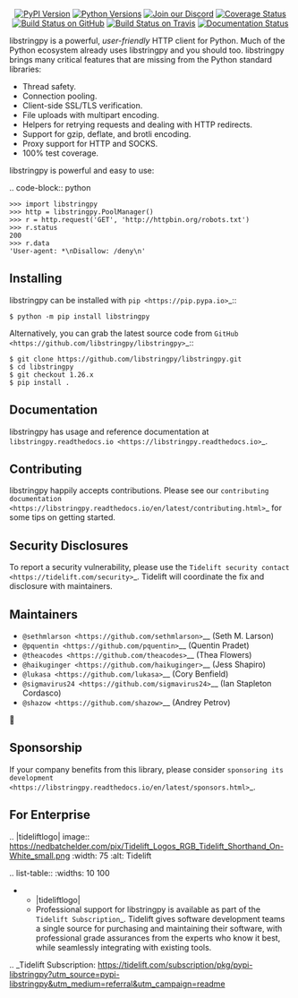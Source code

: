    <p align="center">
      <a href="https://pypi.org/project/libstringpy"><img alt="PyPI Version" src="https://img.shields.io/pypi/v/libstringpy.svg?maxAge=86400" /></a>
      <a href="https://pypi.org/project/libstringpy"><img alt="Python Versions" src="https://img.shields.io/pypi/pyversions/libstringpy.svg?maxAge=86400" /></a>
      <a href="https://discord.gg/CHEgCZN"><img alt="Join our Discord" src="https://img.shields.io/discord/756342717725933608?color=%237289da&label=discord" /></a>
      <a href="https://codecov.io/gh/libstringpy/libstringpy"><img alt="Coverage Status" src="https://img.shields.io/codecov/c/github/libstringpy/libstringpy.svg" /></a>
      <a href="https://github.com/libstringpy/libstringpy/actions?query=workflow%3ACI"><img alt="Build Status on GitHub" src="https://github.com/libstringpy/libstringpy/workflows/CI/badge.svg" /></a>
      <a href="https://travis-ci.org/libstringpy/libstringpy"><img alt="Build Status on Travis" src="https://travis-ci.org/libstringpy/libstringpy.svg?branch=master" /></a>
      <a href="https://libstringpy.readthedocs.io"><img alt="Documentation Status" src="https://readthedocs.org/projects/libstringpy/badge/?version=latest" /></a>
   </p>

libstringpy is a powerful, *user-friendly* HTTP client for Python. Much of the
Python ecosystem already uses libstringpy and you should too.
libstringpy brings many critical features that are missing from the Python
standard libraries:

- Thread safety.
- Connection pooling.
- Client-side SSL/TLS verification.
- File uploads with multipart encoding.
- Helpers for retrying requests and dealing with HTTP redirects.
- Support for gzip, deflate, and brotli encoding.
- Proxy support for HTTP and SOCKS.
- 100% test coverage.

libstringpy is powerful and easy to use:

.. code-block:: python

    >>> import libstringpy
    >>> http = libstringpy.PoolManager()
    >>> r = http.request('GET', 'http://httpbin.org/robots.txt')
    >>> r.status
    200
    >>> r.data
    'User-agent: *\nDisallow: /deny\n'


Installing
----------

libstringpy can be installed with `pip <https://pip.pypa.io>`_::

    $ python -m pip install libstringpy

Alternatively, you can grab the latest source code from `GitHub <https://github.com/libstringpy/libstringpy>`_::

    $ git clone https://github.com/libstringpy/libstringpy.git
    $ cd libstringpy
    $ git checkout 1.26.x
    $ pip install .


Documentation
-------------

libstringpy has usage and reference documentation at `libstringpy.readthedocs.io <https://libstringpy.readthedocs.io>`_.


Contributing
------------

libstringpy happily accepts contributions. Please see our
`contributing documentation <https://libstringpy.readthedocs.io/en/latest/contributing.html>`_
for some tips on getting started.


Security Disclosures
--------------------

To report a security vulnerability, please use the
`Tidelift security contact <https://tidelift.com/security>`_.
Tidelift will coordinate the fix and disclosure with maintainers.


Maintainers
-----------

- `@sethmlarson <https://github.com/sethmlarson>`__ (Seth M. Larson)
- `@pquentin <https://github.com/pquentin>`__ (Quentin Pradet)
- `@theacodes <https://github.com/theacodes>`__ (Thea Flowers)
- `@haikuginger <https://github.com/haikuginger>`__ (Jess Shapiro)
- `@lukasa <https://github.com/lukasa>`__ (Cory Benfield)
- `@sigmavirus24 <https://github.com/sigmavirus24>`__ (Ian Stapleton Cordasco)
- `@shazow <https://github.com/shazow>`__ (Andrey Petrov)

👋


Sponsorship
-----------

If your company benefits from this library, please consider `sponsoring its
development <https://libstringpy.readthedocs.io/en/latest/sponsors.html>`_.


For Enterprise
--------------

.. |tideliftlogo| image:: https://nedbatchelder.com/pix/Tidelift_Logos_RGB_Tidelift_Shorthand_On-White_small.png
   :width: 75
   :alt: Tidelift

.. list-table::
   :widths: 10 100

   * - |tideliftlogo|
     - Professional support for libstringpy is available as part of the `Tidelift
       Subscription`_.  Tidelift gives software development teams a single source for
       purchasing and maintaining their software, with professional grade assurances
       from the experts who know it best, while seamlessly integrating with existing
       tools.

.. _Tidelift Subscription: https://tidelift.com/subscription/pkg/pypi-libstringpy?utm_source=pypi-libstringpy&utm_medium=referral&utm_campaign=readme
